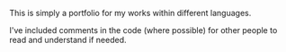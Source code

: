 This is simply a portfolio for my works within different languages.

I've included comments in the code (where possible) for other people to read and understand if needed.